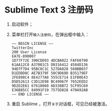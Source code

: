 # Sublime Text 3 注册码

1. 启动软件；

2. 菜单栏打开`输入注册码`，在弹出框中输入：

   ```
   —– BEGIN LICENSE —– 
   TwitterInc 
   200 User License 
   EA7E-890007 
   1D77F72E 390CDD93 4DCBA022 FAF60790 
   61AA12C0 A37081C5 D0316412 4584D136 
   94D7F7D4 95BC8C1C 527DA828 560BB037 
   D1EDDD8C AE7B379F 50C9D69D B35179EF 
   2FE898C4 8E4277A8 555CE714 E1FB0E43 
   D5D52613 C3D12E98 BC49967F 7652EED2 
   9D2D2E61 67610860 6D338B72 5CF95C69 
   E36B85CC 84991F19 7575D828 470A92AB 
   —— END LICENSE ——
   ```

3. 重启 Sublime ，打开`关于`对话框，可见已经被激活。